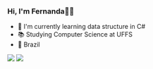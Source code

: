 ### Hi, I'm Fernanda👋🏻

- 🌱 I'm currently learning data structure in C#
- 📚 Studying Computer Science at UFFS
- 📍 Brazil

<div> 
  <a href = "mailto:ihjazfer@gmail.com"><img src="https://img.shields.io/badge/-Gmail-%23333?style=for-the-badge&logo=gmail&logoColor=white" target="_blank"></a>
  <a href="https://www.linkedin.com/in/fernandaihjaz" target="_blank"><img src="https://img.shields.io/badge/-LinkedIn-%230077B5?style=for-the-badge&logo=linkedin&logoColor=white" target="_blank"></a> 
  
</div>
